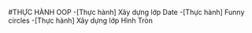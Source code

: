 #THỰC HÀNH OOP
-[Thực hành] Xây dựng lớp Date
-[Thực hành] Funny circles
-[Thực hành] Xây dựng lớp Hình Tròn
